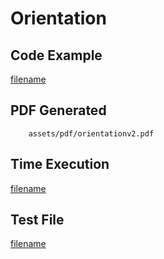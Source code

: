 # Orientation

## Code Example
[filename](../../assets/examples/orientation/v2/main.go ':include :type=code')

## PDF Generated
```pdf
	assets/pdf/orientationv2.pdf
```

## Time Execution
[filename](../../assets/text/orientationv2.txt  ':include :type=code')

## Test File
[filename](https://raw.githubusercontent.com/johnfercher/maroto/v2/test/maroto/examples/orientation.json  ':include :type=code')